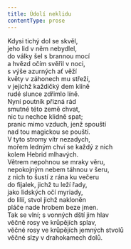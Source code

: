 ```yaml
---
title: Údolí neklidu
contentType: prose
---
```


<section>

Kdysi tichý dol se skvěl,  
jeho lid v něm nebydlel,  
do války šel s brannou mocí  
a hvězd očím svěřil v noci,  
s výše azurných ať věží  
květy v záhonech mu střeží,  
v jejichž každičký dem klíně  
rudé slunce zdřimlo líně.  
Nyní poutník přizná rád  
smutné této země chvat,  
nic tu nechce klidně spat;  
pranic mimo vzduch, jenž spouští  
nad tou magickou se pouští.  
V tyto stromy vítr nezadych,  
mořem ledným chví se každý z nich  
kolem Hebrid mlhavých.  
Větrem nepohnou se mraky věru,  
nepokojným nebem táhnou v šeru,  
z nich to šustí z rána ku večeru  
do fijalek, jichž tu leží řady,  
jako lidských očí myriady,  
do lilií, stvol jichž nakloněn  
pláče nade hrobem beze jmen.  
Tak se vlní; s vonných dští jim hlav  
věčně rosy ve krůpějích splav,  
věčné rosy ve krůpějích jemných stvolů  
věčné slzy v drahokamech dolů.

</section>
